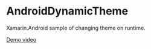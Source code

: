 # AndroidDynamicTheme
Xamarin.Android sample of changing theme on runtime.

[Demo video](https://youtu.be/t-8uLFslyzM)
